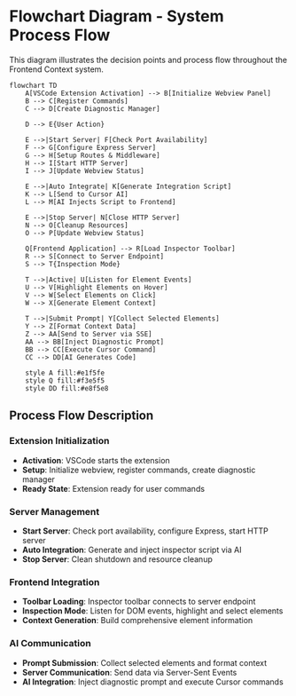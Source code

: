 # Flowchart Diagram - System Process Flow

This diagram illustrates the decision points and process flow throughout the Frontend Context system.

```mermaid
flowchart TD
    A[VSCode Extension Activation] --> B[Initialize Webview Panel]
    B --> C[Register Commands]
    C --> D[Create Diagnostic Manager]
    
    D --> E{User Action}
    
    E -->|Start Server| F[Check Port Availability]
    F --> G[Configure Express Server]
    G --> H[Setup Routes & Middleware]
    H --> I[Start HTTP Server]
    I --> J[Update Webview Status]
    
    E -->|Auto Integrate| K[Generate Integration Script]
    K --> L[Send to Cursor AI]
    L --> M[AI Injects Script to Frontend]
    
    E -->|Stop Server| N[Close HTTP Server]
    N --> O[Cleanup Resources]
    O --> P[Update Webview Status]
    
    Q[Frontend Application] --> R[Load Inspector Toolbar]
    R --> S[Connect to Server Endpoint]
    S --> T{Inspection Mode}
    
    T -->|Active| U[Listen for Element Events]
    U --> V[Highlight Elements on Hover]
    V --> W[Select Elements on Click]
    W --> X[Generate Element Context]
    
    T -->|Submit Prompt| Y[Collect Selected Elements]
    Y --> Z[Format Context Data]
    Z --> AA[Send to Server via SSE]
    AA --> BB[Inject Diagnostic Prompt]
    BB --> CC[Execute Cursor Command]
    CC --> DD[AI Generates Code]
    
    style A fill:#e1f5fe
    style Q fill:#f3e5f5
    style DD fill:#e8f5e8
```

## Process Flow Description

### Extension Initialization
- **Activation**: VSCode starts the extension
- **Setup**: Initialize webview, register commands, create diagnostic manager
- **Ready State**: Extension ready for user commands

### Server Management
- **Start Server**: Check port availability, configure Express, start HTTP server
- **Auto Integration**: Generate and inject inspector script via AI
- **Stop Server**: Clean shutdown and resource cleanup

### Frontend Integration
- **Toolbar Loading**: Inspector toolbar connects to server endpoint
- **Inspection Mode**: Listen for DOM events, highlight and select elements
- **Context Generation**: Build comprehensive element information

### AI Communication
- **Prompt Submission**: Collect selected elements and format context
- **Server Communication**: Send data via Server-Sent Events
- **AI Integration**: Inject diagnostic prompt and execute Cursor commands 